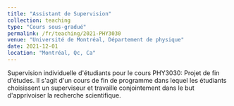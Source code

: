 ```yaml
---
title: "Assistant de Supervision"
collection: teaching
type: "Cours sous-gradué"
permalink: /fr/teaching/2021-PHY3030
venue: "Université de Montréal, Département de physique"
date: 2021-12-01
location: "Montréal, Qc, Ca"
---
```

Supervision individuelle d'étudiants pour le cours PHY3030: Projet de fin d'études. Il s'agit d'un cours de fin de programme dans lequel les étudiants choisissent un superviseur et travaille conjointement dans le but d'apprivoiser la recherche scientifique.<br>



